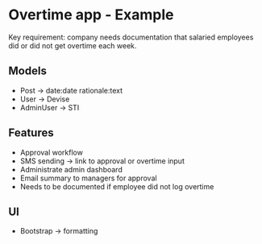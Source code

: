 # Overtime app - Example

Key requirement: company needs documentation that salaried employees did or did not get overtime each week.

## Models
- Post -> date:date rationale:text
- User -> Devise
- AdminUser -> STI

## Features
- Approval workflow
- SMS sending -> link to approval or overtime input
- Administrate admin dashboard
- Email summary to managers for approval
- Needs to be documented if employee did not log overtime

## UI
- Bootstrap -> formatting

